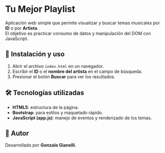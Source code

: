# Tu Mejor Playlist

Aplicación web simple que permite visualizar y buscar temas musicales por **ID** o por **Artista**.  
El objetivo es practicar consumo de datos y manipulación del DOM con JavaScript.

## 🚀 Instalación y uso

1. Abrir el archivo `index.html` en un navegador.
2. Escribir el **ID** o el **nombre del artista** en el campo de búsqueda.
3. Presionar el botón **Buscar** para ver los resultados.

## 🛠 Tecnologías utilizadas

- **HTML5**: estructura de la página.
- **Bootstrap**: para estilos y maquetado rápido.
- **JavaScript (app.js)**: manejo de eventos y renderizado de los temas.

## 👤 Autor

Desarrollado por **Gonzalo Gianelli**.



